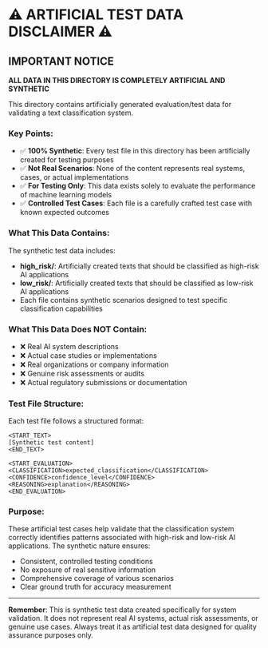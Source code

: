 # ⚠️ ARTIFICIAL TEST DATA DISCLAIMER ⚠️

## IMPORTANT NOTICE

**ALL DATA IN THIS DIRECTORY IS COMPLETELY ARTIFICIAL AND SYNTHETIC**

This directory contains artificially generated evaluation/test data for validating a text classification system.

### Key Points:

- ✅ **100% Synthetic**: Every test file in this directory has been artificially created for testing purposes
- ✅ **Not Real Scenarios**: None of the content represents real systems, cases, or actual implementations
- ✅ **For Testing Only**: This data exists solely to evaluate the performance of machine learning models
- ✅ **Controlled Test Cases**: Each file is a carefully crafted test case with known expected outcomes

### What This Data Contains:

The synthetic test data includes:
- **high_risk/**: Artificially created texts that should be classified as high-risk AI applications
- **low_risk/**: Artificially created texts that should be classified as low-risk AI applications
- Each file contains synthetic scenarios designed to test specific classification capabilities

### What This Data Does NOT Contain:

- ❌ Real AI system descriptions
- ❌ Actual case studies or implementations
- ❌ Real organizations or company information
- ❌ Genuine risk assessments or audits
- ❌ Actual regulatory submissions or documentation

### Test File Structure:

Each test file follows a structured format:
```
<START_TEXT>
[Synthetic test content]
<END_TEXT>

<START_EVALUATION>
<CLASSIFICATION>expected_classification</CLASSIFICATION>
<CONFIDENCE>confidence_level</CONFIDENCE>
<REASONING>explanation</REASONING>
<END_EVALUATION>
```

### Purpose:

These artificial test cases help validate that the classification system correctly identifies patterns associated with high-risk and low-risk AI applications. The synthetic nature ensures:
- Consistent, controlled testing conditions
- No exposure of real sensitive information
- Comprehensive coverage of various scenarios
- Clear ground truth for accuracy measurement

---

**Remember**: This is synthetic test data created specifically for system validation. It does not represent real AI systems, actual risk assessments, or genuine use cases. Always treat it as artificial test data designed for quality assurance purposes only.